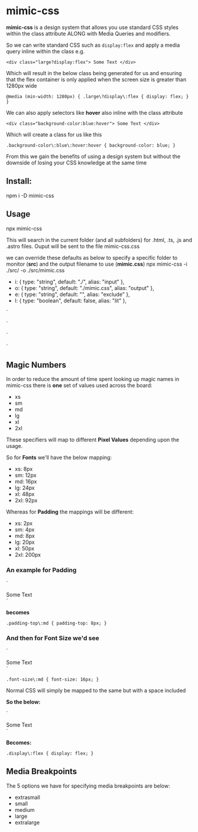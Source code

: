 # mimic-css

**mimic-css** is a design system that allows you use standard CSS styles within the class attribute ALONG with Media Queries and modifiers.

So we can write standard CSS such as `display:flex` and apply a media query inline within the class e.g.

`<div class="large?display:flex"> Some Text </div>`

Which will result in the below class being generated for us and ensuring that the flex container is only applied when the screen size is greater than 1280px wide

`@media (min-width: 1280px) {
.large\?display\:flex {
	display: flex;
	}
}`

We can also apply selectors like **hover** also inline with the class attribute

`<div class="background-color:blue:hover"> Some Text </div>`

Which will create a class for us like this

`.background-color\:blue\:hover:hover {
	background-color: blue;
}`

From this we gain the benefits of using a design system but without the downside of losing your CSS knowledge
at the same time

## Install:

npm i -D mimic-css

## Usage

npx mimic-css

This will search in the current folder (and all subfolders) for .html, .ts, .js and .astro files.
Ouput will be sent to the file mimic-css.css

we can override these defaults as below to specify a specific folder to monitor (**src**) and the output filename to use (**mimic.css**)
npx mimic-css -i ./src/ -o ./src/mimic.css

<ul>
   <li>  i: { type: "string", default: "./", alias: "input" },</li>
    <li> o: { type: "string", default: "./mimic.css", alias: "output" },</li>
    <li> e: { type: "string", default: "", alias: "exclude" },</li>
    <li> l: { type: "boolean", default: false, alias: "lit" },</li>
</ul>

`

<head>
    <link rel="stylesheet" href="./mimic.css" />
</head>
`

`

<div class="flex-direction:row large?flex-direction:column display:flex">
`

## Magic Numbers

In order to reduce the amount of time spent looking up magic names in mimic-css there
is **one** set of values used across the board:

<ul>
<li>xs</li>
<li>sm</li>
<li>md</li>
<li>lg</li>
<li>xl</li>
<li>2xl</li>
</ul>

These specifiers will map to different **Pixel Values** depending upon the usage.

So for **Fonts** we'll have the below mapping:

<ul>
<li>xs:     8px</li>
<li>sm:     12px</li>
<li>md:     16px</li>
<li>lg:     24px</li>
<li>xl:     48px</li>
<li>2xl:    92px</li>
</ul>

Whereas for **Padding** the mappings will be different:

<ul>
<li>xs:     2px</li>
<li>sm:     4px</li>
<li>md:     8px</li>
<li>lg:     20px</li>
<li>xl:     50px</li>
<li>2xl:    200px</li>
</ul>

### An example for Padding

`

<div class="padding-top:md"> Some Text </div>
`

**becomes**

`.padding-top\:md {
	padding-top: 8px;
}`

### And then for Font Size we'd see

`

<div class="font-size:md"> Some Text </div>
`

`.font-size\:md {
	font-size: 16px;
}`

Normal CSS will simply be mapped to the same but with a space included

**So the below:**

`

<div class="flex-direction:row"> Some Text</div>
`

**Becomes:**

`.display\:flex {
	display: flex;
}`

## Media Breakpoints

The 5 options we have for specifying media breakpoints are below:

<ul>
<li>extrasmall</li>
<li>small</li>
<li>medium</li>
<li>large</li>
<li>extralarge</li>
</ul>
